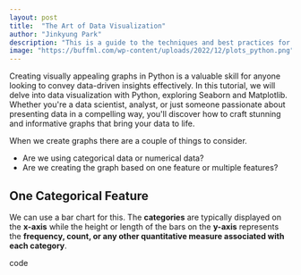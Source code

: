 ```yaml
---
layout: post
title:  "The Art of Data Visualization"
author: "Jinkyung Park"
description: "This is a guide to the techniques and best practices for creating stunning graphs in Python."
image: "https://buffml.com/wp-content/uploads/2022/12/plots_python.png"
--- 
```


Creating visually appealing graphs in Python is a valuable skill for anyone looking to convey data-driven insights effectively. In this tutorial, we will delve into data visualization with Python, exploring Seaborn and Matplotlib. Whether you're a data scientist, analyst, or just someone passionate about presenting data in a compelling way, you'll discover how to craft stunning and informative graphs that bring your data to life.

When we create graphs there are a couple of things to consider.<br>
* Are we using categorical data or numerical data?<br>
* Are we creating the graph based on one feature or multiple features?


<h2><strong>One Categorical Feature</strong></h2>
We can use a bar chart for this. The <strong>categories</strong> are typically displayed on the <strong>x-axis</strong> while the height or length of the bars on the <strong>y-axis</strong> represents the <strong>frequency, count, or any other quantitative measure associated with each category</strong>.

code


